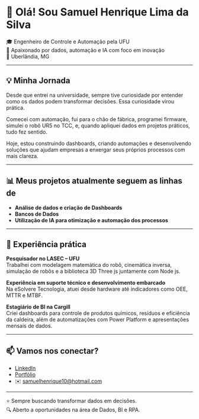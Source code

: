 # 👋 Olá! Sou Samuel Henrique Lima da Silva

🎓 Engenheiro de Controle e Automação pela UFU  
🚀 Apaixonado por dados, automação e IA com foco em inovação  
📍 Uberlândia, MG

---

## 💡 Minha Jornada

Desde que entrei na universidade, sempre tive curiosidade por entender como os dados podem transformar decisões. Essa curiosidade virou prática.

Comecei com automação, fui para o chão de fábrica, programei firmware, simulei o robô UR5 no TCC, e, quando apliquei dados em projetos práticos, tudo fez sentido.

Hoje, estou construindo dashboards, criando automações e desenvolvendo soluções que ajudam empresas a enxergar seus próprios processos com mais clareza.

---

## 📊 Meus projetos atualmente seguem as linhas de

- **Análise de dados e criação de Dashboards** 
- **Bancos de Dados** 
- **Utilização de IA para otimização e automação dos processos** 

---

## 🧪 Experiência prática

**Pesquisador no LASEC – UFU**  
Trabalhei com modelagem matemática do robô, cinemática inversa, simulação de robôs e a biblioteca 3D Three js juntamente com Node js.

**Experiência em suporte técnico e desenvolvimento embarcado**  
Na eSolvere Tecnologia, atuei desde hardware até indicadores como OEE, MTTR e MTBF.

**Estagiário de BI na Cargill**  
Criei dashboards para controle de produtos químicos, resíduos e eficiência da caldeira, além de automatizações com Power Platform e apresentações mensais de dados.

---

## 📫 Vamos nos conectar?

- [LinkedIn](https://www.linkedin.com/in/samuel-henrique-lima-da-silva)
- [Portfólio](https://meu-portifolio-t6rv.onrender.com/)
- ✉️ samuelhenrique10@hotmail.com

---

⭐ Sempre buscando transformar dados em decisões.  
🔍 Aberto a oportunidades na área de Dados, BI e RPA.
